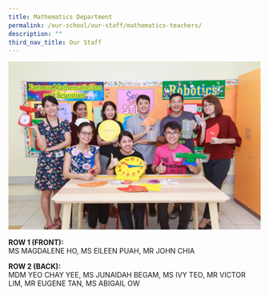 ```yaml
---
title: Mathematics Department
permalink: /our-school/our-staff/mathematics-teachers/
description: ""
third_nav_title: Our Staff
---
```


![](/images/Mathematics-Department-Informal.jpeg)

<p><strong>ROW 1 (FRONT):</strong><br />MS MAGDALENE HO, MS EILEEN PUAH, MR JOHN CHIA</p>
<p><strong>ROW 2 (BACK):</strong><br />MDM YEO CHAY YEE, MS JUNAIDAH BEGAM, MS IVY TEO, MR VICTOR LIM, MR EUGENE TAN, MS ABIGAIL OW</p>